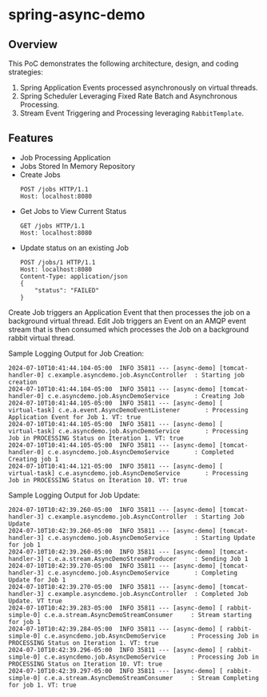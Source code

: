 # spring-async-demo

## Overview

This PoC demonstrates the following architecture, design, and coding strategies:

1. Spring Application Events processed asynchronously on virtual threads.
1. Spring Scheduler Leveraging Fixed Rate Batch and Asynchronous Processing. 
1. Stream Event Triggering and Processing leveraging `RabbitTemplate`.

## Features

- Job Processing Application
- Jobs Stored In Memory Repository
- Create Jobs
    ```
    POST /jobs HTTP/1.1
    Host: localhost:8080
    ```
- Get Jobs to View Current Status
    ```
    GET /jobs HTTP/1.1
    Host: localhost:8080
    ```
- Update status on an existing Job
    ```
    POST /jobs/1 HTTP/1.1
    Host: localhost:8080
    Content-Type: application/json
    {
    	"status": "FAILED"
    }
    ```
  
Create Job triggers an Application Event that then processes the job on a background virtual thread.  Edit Job triggers an Event on an AMQP event stream that is then consumed which processes the Job on a background rabbit virtual thread.

Sample Logging Output for Job Creation:
```text
2024-07-10T10:41:44.104-05:00  INFO 35811 --- [async-demo] [tomcat-handler-0] c.example.asyncdemo.job.AsyncController  : Starting job creation
2024-07-10T10:41:44.104-05:00  INFO 35811 --- [async-demo] [tomcat-handler-0] c.e.asyncdemo.job.AsyncDemoService       : Creating Job
2024-07-10T10:41:44.105-05:00  INFO 35811 --- [async-demo] [    virtual-task] c.e.a.event.AsyncDemoEventListener       : Processing Application Event for Job 1. VT: true
2024-07-10T10:41:44.105-05:00  INFO 35811 --- [async-demo] [    virtual-task] c.e.asyncdemo.job.AsyncDemoService       : Processing Job in PROCESSING Status on Iteration 1. VT: true
2024-07-10T10:41:44.105-05:00  INFO 35811 --- [async-demo] [tomcat-handler-0] c.e.asyncdemo.job.AsyncDemoService       : Completed Creating job 1
2024-07-10T10:41:44.121-05:00  INFO 35811 --- [async-demo] [    virtual-task] c.e.asyncdemo.job.AsyncDemoService       : Processing Job in PROCESSING Status on Iteration 10. VT: true
```

Sample Logging Output for Job Update:
```text
2024-07-10T10:42:39.260-05:00  INFO 35811 --- [async-demo] [tomcat-handler-3] c.example.asyncdemo.job.AsyncController  : Starting Job Update
2024-07-10T10:42:39.260-05:00  INFO 35811 --- [async-demo] [tomcat-handler-3] c.e.asyncdemo.job.AsyncDemoService       : Starting Update for job 1
2024-07-10T10:42:39.260-05:00  INFO 35811 --- [async-demo] [tomcat-handler-3] c.e.a.stream.AsyncDemoStreamProducer     : Sending Job 1
2024-07-10T10:42:39.270-05:00  INFO 35811 --- [async-demo] [tomcat-handler-3] c.e.asyncdemo.job.AsyncDemoService       : Completing Update for Job 1
2024-07-10T10:42:39.270-05:00  INFO 35811 --- [async-demo] [tomcat-handler-3] c.example.asyncdemo.job.AsyncController  : Completed Job Update. VT true
2024-07-10T10:42:39.283-05:00  INFO 35811 --- [async-demo] [ rabbit-simple-0] c.e.a.stream.AsyncDemoStreamConsumer     : Stream starting for job 1
2024-07-10T10:42:39.284-05:00  INFO 35811 --- [async-demo] [ rabbit-simple-0] c.e.asyncdemo.job.AsyncDemoService       : Processing Job in PROCESSING Status on Iteration 1. VT: true
2024-07-10T10:42:39.296-05:00  INFO 35811 --- [async-demo] [ rabbit-simple-0] c.e.asyncdemo.job.AsyncDemoService       : Processing Job in PROCESSING Status on Iteration 10. VT: true
2024-07-10T10:42:39.297-05:00  INFO 35811 --- [async-demo] [ rabbit-simple-0] c.e.a.stream.AsyncDemoStreamConsumer     : Stream Completing for job 1. VT: true
```